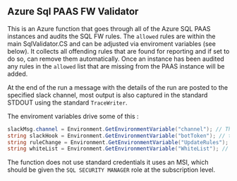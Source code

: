 ## Azure Sql PAAS FW Validator

This is an Azure function that goes through all of the Azure SQL PAAS instances and audits the SQL FW rules. The `allowed` rules are within the main SqlValidator.CS and can be adjusted via enviroment variables (see below). It collects all offending rules that are found for reporting and if set to do so, can remove them automatically. Once an instance has been audited any rules in the `allowed` list that are missing from the PAAS instance will be added. 

At the end of the run a message with the details of the run are posted to the specified slack channel, most output is also captured in the standard STDOUT using the standard `TraceWriter`.


The enviroment variables drive some of this :
```C#
slackMsg.channel = Environment.GetEnvironmentVariable("channel"); // The channel we are posting too 
string slackHook = Environment.GetEnvironmentVariable("botToken"); // the bot token that will be used to post the message to slack.
string ruleChange = Environment.GetEnvironmentVariable("UpdateRules"); // a bool, are we updating the rules or just reporting on them
string whiteList = Environment.GetEnvironmentVariable("WhiteList"); // any additional ranges we want to add without having to deploy code changes 
```


The function does not use standard credentials it uses an MSI, which should be given the `SQL SECURITY MANAGER` role at the subscription level. 
